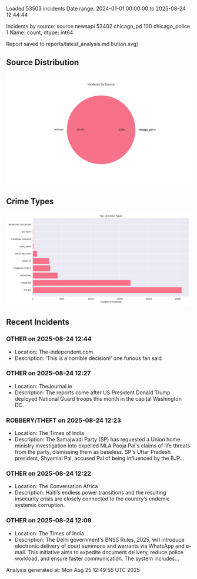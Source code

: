 
Loaded 53503 incidents
Date range: 2024-01-01 00:00:00 to 2025-08-24 12:44:44

Incidents by source:
source
newsapi           53402
chicago_pd          100
chicago_police        1
Name: count, dtype: int64

Report saved to reports/latest_analysis.md
bution.svg)

## Source Distribution
![Source Distribution](images/source_distribution.svg)

## Crime Types
![Crime Types](images/crime_types.svg)

## Recent Incidents

### OTHER on 2025-08-24 12:44
- Location: The-independent.com
- Description: ‘This is a horrible decision!’ one furious fan said


### OTHER on 2025-08-24 12:27
- Location: TheJournal.ie
- Description: The reports come after US President Donald Trump deployed National Guard troops this month in the capital Washington DC.


### ROBBERY/THEFT on 2025-08-24 12:23
- Location: The Times of India
- Description: The Samajwadi Party (SP) has requested a Union home ministry investigation into expelled MLA Pooja Pal's claims of life threats from the party, dismissing them as baseless. SP's Uttar Pradesh president, Shyamlal Pal, accused Pal of being influenced by the BJP…


### OTHER on 2025-08-24 12:22
- Location: The Conversation Africa
- Description: Haiti’s endless power transitions and the resulting insecurity crisis are closely connected to the country’s endemic systemic corruption.


### OTHER on 2025-08-24 12:09
- Location: The Times of India
- Description: The Delhi government's BNSS Rules, 2025, will introduce electronic delivery of court summons and warrants via WhatsApp and e-mail. This initiative aims to expedite document delivery, reduce police workload, and ensure faster communication. The system includes…

Analysis generated at: Mon Aug 25 12:49:55 UTC 2025
